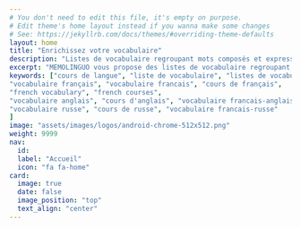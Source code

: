 ```yaml
---
# You don't need to edit this file, it's empty on purpose.
# Edit theme's home layout instead if you wanna make some changes
# See: https://jekyllrb.com/docs/themes/#overriding-theme-defaults
layout: home
title: "Enrichissez votre vocabulaire"
description: "Listes de vocabulaire regroupant mots composés et expressions courantes difficile à apprendre autrement que par la pratique."
excerpt: "MEMOLINGUO vous propose des listes de vocabulaire regroupant des mots composés et expressions courantes difficile à apprendre autrement que par la pratique. Passez à la vitesse supérieure!"
keywords: ["cours de langue", "liste de vocabulaire", "listes de vocabulaire",
"vocabulaire français", "vocabulaire francais", "cours de français",
"french vocabulary", "french courses",
"vocabulaire anglais", "cours d'anglais", "vocabulaire francais-anglais",
"vocabulaire russe", "cours de russe", "vocabulaire francais-russe"
]
image: "assets/images/logos/android-chrome-512x512.png"
weight: 9999
nav:
  id:
  label: "Accueil"
  icon: "fa fa-home"
card:
  image: true
  date: false
  image_position: "top"
  text_align: "center"
---
```

